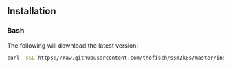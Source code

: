 ## Installation

### Bash

The following will download the latest version:

```bash
curl -sSL https://raw.githubusercontent.com/thofisch/ssm2k8s/master/install.sh | sh -s -
```
